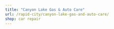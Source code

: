 ```yaml
---
title: "Canyon Lake Gas & Auto Care"
url: /rapid-city/canyon-lake-gas-and-auto-care/
shop: car repair
---
```

